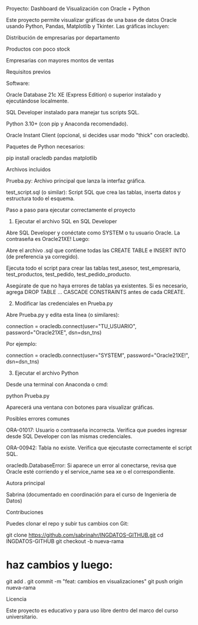 Proyecto: Dashboard de Visualización con Oracle + Python

Este proyecto permite visualizar gráficas de una base de datos Oracle usando Python, Pandas, Matplotlib y Tkinter. Las gráficas incluyen:

Distribución de empresarias por departamento

Productos con poco stock

Empresarias con mayores montos de ventas

Requisitos previos

Software:

Oracle Database 21c XE (Express Edition) o superior instalado y ejecutándose localmente.

SQL Developer instalado para manejar tus scripts SQL.

Python 3.10+ (con pip y Anaconda recomendado).

Oracle Instant Client (opcional, si decides usar modo "thick" con oracledb).

Paquetes de Python necesarios:

pip install oracledb pandas matplotlib

Archivos incluidos

Prueba.py: Archivo principal que lanza la interfaz gráfica.

test_script.sql (o similar): Script SQL que crea las tablas, inserta datos y estructura todo el esquema.

Paso a paso para ejecutar correctamente el proyecto

1. Ejecutar el archivo SQL en SQL Developer

Abre SQL Developer y conéctate como SYSTEM o tu usuario Oracle. La contraseña es Oracle21XE! 
Luego:

Abre el archivo .sql que contiene todas las CREATE TABLE e INSERT INTO (de preferencia ya corregido).

Ejecuta todo el script para crear las tablas test_asesor, test_empresaria, test_productos, test_pedido, test_pedido_producto.

Asegúrate de que no haya errores de tablas ya existentes. Si es necesario, agrega DROP TABLE ... CASCADE CONSTRAINTS antes de cada CREATE.

2. Modificar las credenciales en Prueba.py

Abre Prueba.py y edita esta línea (o similares):

connection = oracledb.connect(user="TU_USUARIO", password="Oracle21XE", dsn=dsn_tns)

Por ejemplo:

connection = oracledb.connect(user="SYSTEM", password="Oracle21XE!", dsn=dsn_tns)

3. Ejecutar el archivo Python

Desde una terminal con Anaconda o cmd:

python Prueba.py

Aparecerá una ventana con botones para visualizar gráficas.

Posibles errores comunes

ORA-01017: Usuario o contraseña incorrecta. Verifica que puedes ingresar desde SQL Developer con las mismas credenciales.

ORA-00942: Tabla no existe. Verifica que ejecutaste correctamente el script SQL.

oracledb.DatabaseError: Si aparece un error al conectarse, revisa que Oracle esté corriendo y el service_name sea xe o el correspondiente.

Autora principal

Sabrina (documentado en coordinación para el curso de Ingeniería de Datos)

Contribuciones

Puedes clonar el repo y subir tus cambios con Git:

git clone https://github.com/sabrinahr/INGDATOS-GITHUB.git
cd INGDATOS-GITHUB
git checkout -b nueva-rama
# haz cambios y luego:
git add .
git commit -m "feat: cambios en visualizaciones"
git push origin nueva-rama

Licencia

Este proyecto es educativo y para uso libre dentro del marco del curso universitario.

